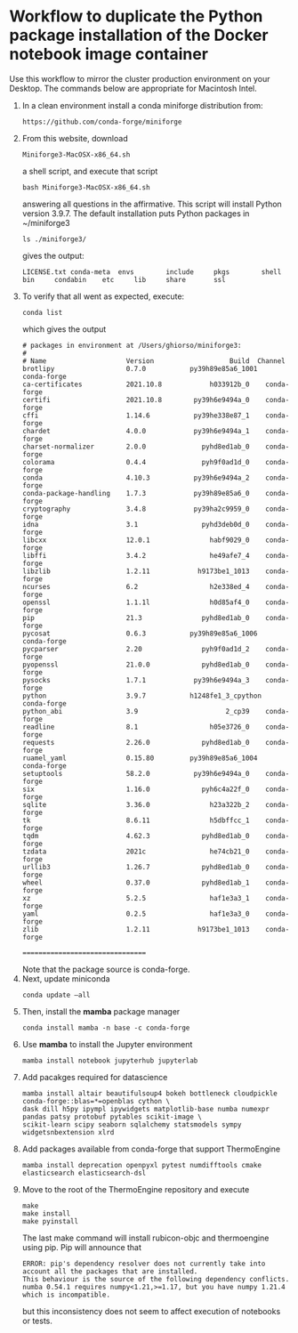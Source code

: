 # Workflow to duplicate the Python package installation of the Docker notebook image container

Use this workflow to mirror the cluster production environment on your Desktop. The commands below are appropriate for Macintosh Intel.

1. In a clean environment install a conda miniforge distribution from:
    ```
    https://github.com/conda-forge/miniforge
    ```
1. From this website, download 
    ```
    Miniforge3-MacOSX-x86_64.sh 
    ```
    a shell script, and execute that script
    ```
    bash Miniforge3-MacOSX-x86_64.sh
    ```
    answering all questions in the affirmative. This script will install Python version 3.9.7.
    The default installation puts Python packages in ~/miniforge3
    ```
    ls ./miniforge3/
    ```
    gives the output:
    ```
    LICENSE.txt	conda-meta	envs		include		pkgs		shell
    bin		condabin	etc		lib		share		ssl
    ```
1. To verify that all went as expected, execute:
    ```
    conda list
    ```
    which gives the output
    ```
    # packages in environment at /Users/ghiorso/miniforge3:
    #
    # Name                    Version                   Build  Channel
    brotlipy                  0.7.0           py39h89e85a6_1001    conda-forge
    ca-certificates           2021.10.8            h033912b_0    conda-forge
    certifi                   2021.10.8        py39h6e9494a_0    conda-forge
    cffi                      1.14.6           py39he338e87_1    conda-forge
    chardet                   4.0.0            py39h6e9494a_1    conda-forge
    charset-normalizer        2.0.0              pyhd8ed1ab_0    conda-forge
    colorama                  0.4.4              pyh9f0ad1d_0    conda-forge
    conda                     4.10.3           py39h6e9494a_2    conda-forge
    conda-package-handling    1.7.3            py39h89e85a6_0    conda-forge
    cryptography              3.4.8            py39ha2c9959_0    conda-forge
    idna                      3.1                pyhd3deb0d_0    conda-forge
    libcxx                    12.0.1               habf9029_0    conda-forge
    libffi                    3.4.2                he49afe7_4    conda-forge
    libzlib                   1.2.11            h9173be1_1013    conda-forge
    ncurses                   6.2                  h2e338ed_4    conda-forge
    openssl                   1.1.1l               h0d85af4_0    conda-forge
    pip                       21.3               pyhd8ed1ab_0    conda-forge
    pycosat                   0.6.3           py39h89e85a6_1006    conda-forge
    pycparser                 2.20               pyh9f0ad1d_2    conda-forge
    pyopenssl                 21.0.0             pyhd8ed1ab_0    conda-forge
    pysocks                   1.7.1            py39h6e9494a_3    conda-forge
    python                    3.9.7           h1248fe1_3_cpython    conda-forge
    python_abi                3.9                      2_cp39    conda-forge
    readline                  8.1                  h05e3726_0    conda-forge
    requests                  2.26.0             pyhd8ed1ab_0    conda-forge
    ruamel_yaml               0.15.80         py39h89e85a6_1004    conda-forge
    setuptools                58.2.0           py39h6e9494a_0    conda-forge
    six                       1.16.0             pyh6c4a22f_0    conda-forge
    sqlite                    3.36.0               h23a322b_2    conda-forge
    tk                        8.6.11               h5dbffcc_1    conda-forge
    tqdm                      4.62.3             pyhd8ed1ab_0    conda-forge
    tzdata                    2021c                he74cb21_0    conda-forge
    urllib3                   1.26.7             pyhd8ed1ab_0    conda-forge
    wheel                     0.37.0             pyhd8ed1ab_1    conda-forge
    xz                        5.2.5                haf1e3a3_1    conda-forge
    yaml                      0.2.5                haf1e3a3_0    conda-forge
    zlib                      1.2.11            h9173be1_1013    conda-forge
    
    ===============================
    ```
    Note that the package source is conda-forge.
1. Next, update miniconda
    ```
    conda update —all
    ```
1. Then, install the **mamba** package manager
    ```
    conda install mamba -n base -c conda-forge
    ```
1. Use **mamba** to install the Jupyter environment
    ```
    mamba install notebook jupyterhub jupyterlab
    ```
1. Add pacakges required for datascience
    ```
    mamba install altair beautifulsoup4 bokeh bottleneck cloudpickle conda-forge::blas=*=openblas cython \
    dask dill h5py ipympl ipywidgets matplotlib-base numba numexpr pandas patsy protobuf pytables scikit-image \
    scikit-learn scipy seaborn sqlalchemy statsmodels sympy widgetsnbextension xlrd
    ```
1. Add packages available from conda-forge that support ThermoEngine
    ```
    mamba install deprecation openpyxl pytest numdifftools cmake elasticsearch elasticsearch-dsl
    ```
1. Move to the root of the ThermoEngine repository and execute
    ```
    make
    make install
    make pyinstall
    ```
    The last make command will install rubicon-objc and thermoengine using pip. Pip will announce that
    ```
    ERROR: pip's dependency resolver does not currently take into account all the packages that are installed.
    This behaviour is the source of the following dependency conflicts.
    numba 0.54.1 requires numpy<1.21,>=1.17, but you have numpy 1.21.4 which is incompatible.
    ``` 
    but this inconsistency does not seem to affect execution of notebooks or tests.
